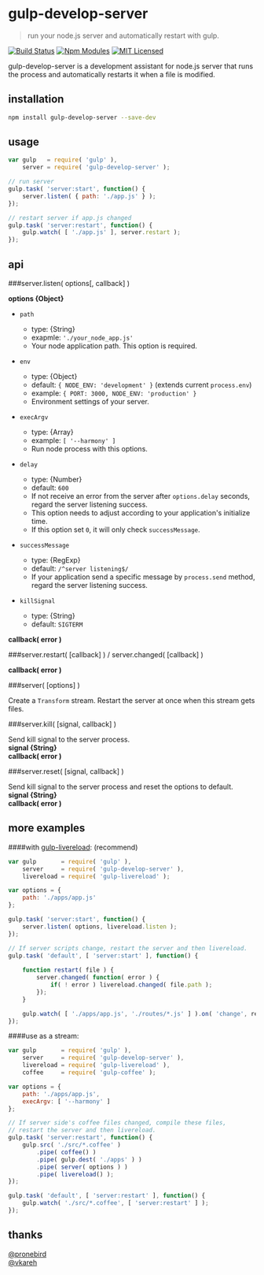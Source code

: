 gulp-develop-server
====================

> run your node.js server and automatically restart with gulp.

[![Build Status](http://img.shields.io/travis/narirou/gulp-develop-server/master.svg?style=flat-square)](https://travis-ci.org/narirou/gulp-develop-server)
[![Npm Modules](http://img.shields.io/npm/v/gulp-develop-server.svg?style=flat-square)](https://www.npmjs.org/package/gulp-develop-server)
[![MIT Licensed](http://img.shields.io/badge/license-MIT-blue.svg?style=flat-square)](http://opensource.org/licenses/MIT)


gulp-develop-server is a development assistant for node.js server that runs
the process and automatically restarts it when a file is modified. 



installation
------------

```bash
npm install gulp-develop-server --save-dev
```



usage
-----

```javascript
var gulp   = require( 'gulp' ),
    server = require( 'gulp-develop-server' );

// run server
gulp.task( 'server:start', function() {
    server.listen( { path: './app.js' } );
});

// restart server if app.js changed
gulp.task( 'server:restart', function() {
    gulp.watch( [ './app.js' ], server.restart );
});
```



api
---

###server.listen( options[, callback] )

**options {Object}**  

- `path`  
    - type: {String}
    - exapmle: `'./your_node_app.js'`
    - Your node application path. This option is required.

- `env`  
    - type: {Object}  
    - default: `{ NODE_ENV: 'development' }` (extends current `process.env`)  
    - example: `{ PORT: 3000, NODE_ENV: 'production' }`  
    - Environment settings of your server.  

- `execArgv`  
    - type: {Array}  
    - example: `[ '--harmony' ]`  
    - Run node process with this options.  

- `delay`   
    - type: {Number}  
    - default: `600`  
    - If not receive an error from the server after `options.delay` seconds, regard the server listening success.
    - This option needs to adjust according to your application's initialize time.
    - If this option set `0`, it will only check `successMessage`.  

- `successMessage`  
    - type: {RegExp}
    - default: `/^server listening$/`  
    - If your application send a specific message by `process.send` method, regard the server listening success.

- `killSignal`  
    - type: {String}
    - default: `SIGTERM`

**callback( error )**  


###server.restart( [callback] ) / server.changed( [callback] )

**callback( error )**  


###server( [options] )

Create a `Transform` stream.
Restart the server at once when this stream gets files.


###server.kill( [signal, callback] )

Send kill signal to the server process.  
**signal {String}**  
**callback( error )**  


###server.reset( [signal, callback] )

Send kill signal to the server process and reset the options to default.   
**signal {String}**  
**callback( error )**  



more examples
-------------

####with [gulp-livereload](https://github.com/vohof/gulp-livereload):
(recommend)

```javascript
var gulp       = require( 'gulp' ),
    server     = require( 'gulp-develop-server' ),
    livereload = require( 'gulp-livereload' );

var options = {
    path: './apps/app.js'
};

gulp.task( 'server:start', function() {
    server.listen( options, livereload.listen );
});

// If server scripts change, restart the server and then livereload.
gulp.task( 'default', [ 'server:start' ], function() {
    
    function restart( file ) {
        server.changed( function( error ) {
            if( ! error ) livereload.changed( file.path );
        });
    }

    gulp.watch( [ './apps/app.js', './routes/*.js' ] ).on( 'change', restart );
});
```


####use as a stream:

```javascript
var gulp       = require( 'gulp' ),
    server     = require( 'gulp-develop-server' ),
    livereload = require( 'gulp-livereload' ),
    coffee     = require( 'gulp-coffee' );

var options = {
    path: './apps/app.js',
    execArgv: [ '--harmony' ]
};

// If server side's coffee files changed, compile these files,
// restart the server and then livereload.
gulp.task( 'server:restart', function() {
    gulp.src( './src/*.coffee' )
        .pipe( coffee() )
        .pipe( gulp.dest( './apps' ) )
        .pipe( server( options ) )
        .pipe( livereload() );
});

gulp.task( 'default', [ 'server:restart' ], function() {
    gulp.watch( './src/*.coffee', [ 'server:restart' ] );
});
```



thanks
------

[@pronebird](https://github.com/pronebird)  
[@vkareh](https://github.com/vkareh)
